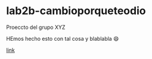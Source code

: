 # lab2b-cambioporqueteodio

Proeccto del grupo XYZ

HEmos hecho esto con tal cosa y blablabla :smile:

[link](jdsngjksdg.com)
